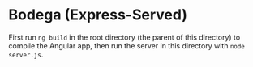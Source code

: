 # Bodega (Express-Served)

First run `ng build` in the root directory (the parent of this directory) to compile the Angular app, then run the server in this directory with `node server.js`.
